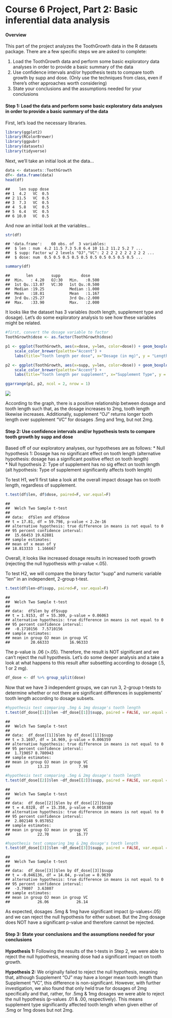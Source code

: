 Course 6 Project, Part 2: Basic inferential data analysis
================

#### Overview

This part of the project analyzes the ToothGrowth data in the R datasets
package. There are a few specific steps we are asked to complete:

1)  Load the ToothGrowth data and perform some basic exploratory data
    analyses in order to provide a basic summary of the data  
2)  Use confidence intervals and/or hypothesis tests to compare tooth
    growth by supp and dose. (Only use the techniques from class, even
    if there’s other approaches worth considering)  
3)  State your conclusions and the assumptions needed for your
    conclusions

#### **Step 1:** Load the data and perform some basic exploratory data analyses in order to provide a basic summary of the data

First, let’s load the necessary libraries.

``` r
library(ggplot2)
library(RColorBrewer)
library(ggpubr)
library(datasets)
library(tidyverse)
```

Next, we’ll take an initial look at the data…

``` r
data <- datasets::ToothGrowth
df<- data.frame(data)
head(df)
```

    ##    len supp dose
    ## 1  4.2   VC  0.5
    ## 2 11.5   VC  0.5
    ## 3  7.3   VC  0.5
    ## 4  5.8   VC  0.5
    ## 5  6.4   VC  0.5
    ## 6 10.0   VC  0.5

And now an initial look at the variables…

``` r
str(df)
```

    ## 'data.frame':    60 obs. of  3 variables:
    ##  $ len : num  4.2 11.5 7.3 5.8 6.4 10 11.2 11.2 5.2 7 ...
    ##  $ supp: Factor w/ 2 levels "OJ","VC": 2 2 2 2 2 2 2 2 2 2 ...
    ##  $ dose: num  0.5 0.5 0.5 0.5 0.5 0.5 0.5 0.5 0.5 0.5 ...

``` r
summary(df)
```

    ##       len        supp         dose      
    ##  Min.   : 4.20   OJ:30   Min.   :0.500  
    ##  1st Qu.:13.07   VC:30   1st Qu.:0.500  
    ##  Median :19.25           Median :1.000  
    ##  Mean   :18.81           Mean   :1.167  
    ##  3rd Qu.:25.27           3rd Qu.:2.000  
    ##  Max.   :33.90           Max.   :2.000

It looks like the dataset has 3 variables (tooth length, supplement type
and dosage). Let’s do some exploratory analysis to see how these
variables might be related.

``` r
#first, convert the dosage variable to factor
ToothGrowth$dose <- as.factor(ToothGrowth$dose)

p1 <- ggplot(ToothGrowth, aes(x=dose, y=len, color=dose)) + geom_boxplot() +
    scale_color_brewer(palette="Accent") +
    labs(title="Tooth length per dose", x="Dosage (in mg)", y = "Length of Tooth")

p2 <- ggplot(ToothGrowth, aes(x=supp, y=len, color=dose)) + geom_boxplot() +
    scale_color_brewer(palette="Accent") +
    labs(title="Tooth length per supplement", x="Supplement Type", y = "Length of Tooth")

ggarrange(p1, p2, ncol = 2, nrow = 1)
```

![](C6Project_Part2_files/figure-gfm/boxplots-1.png)<!-- -->

According to the graph, there is a positive relationship between dosage
and tooth length such that, as the dosage increases to 2mg, tooth length
likewise increases. Additionally, supplement “OJ” returns longer tooth
length over supplement “VC” for dosages .5mg and 1mg, but not 2mg.

#### **Step 2:** Use confidence intervals and/or hypothesis tests to compare tooth growth by supp and dose

Based off of our exploratory analyses, our hypotheses are as follows: \*
Null hypothesis 1: Dosage has no significant effect on tooth length
(alternative hypothesis: dosage has a significant positive effect on
tooth length)  
\* Null hypothesis 2: Type of supplement has no sig effect on tooth
length (alt hypothesis: Type of supplement significantly affects tooth
length)

To test H1, we’ll first take a look at the overall impact dosage has on
tooth length, regardless of supplement.

``` r
t.test(df$len, df$dose, paired=F, var.equal=F)
```

    ## 
    ##  Welch Two Sample t-test
    ## 
    ## data:  df$len and df$dose
    ## t = 17.81, df = 59.798, p-value < 2.2e-16
    ## alternative hypothesis: true difference in means is not equal to 0
    ## 95 percent confidence interval:
    ##  15.66453 19.62881
    ## sample estimates:
    ## mean of x mean of y 
    ## 18.813333  1.166667

Overall, it looks like increased dosage results in increased tooth
growth (rejecting the null hypothesis with p-value \<.05).

To test H2, we will compare the binary factor “supp” and numeric
variable “len” in an independent, 2-group t-test.

``` r
t.test(df$len~df$supp, paired=F, var.equal=F)
```

    ## 
    ##  Welch Two Sample t-test
    ## 
    ## data:  df$len by df$supp
    ## t = 1.9153, df = 55.309, p-value = 0.06063
    ## alternative hypothesis: true difference in means is not equal to 0
    ## 95 percent confidence interval:
    ##  -0.1710156  7.5710156
    ## sample estimates:
    ## mean in group OJ mean in group VC 
    ##         20.66333         16.96333

The p-value is .06 (\>.05). Therefore, the result is NOT significant and
we can’t reject the null hypothesis. Let’s do some deeper analysis and a
take a look at what happens to this result after subsetting according to
dosage (.5, 1 or 2 mg).

``` r
df_dose <- df %>% group_split(dose)
```

Now that we have 3 independent groups, we can run 3, 2-group t-tests to
determine whether or not there are significant differences in
supplements’ tooth length according to dosage subsets.

``` r
#hypothesis test comparing .5mg & 1mg dosage's tooth length 
t.test(df_dose[[1]]$len ~df_dose[[1]]$supp, paired = FALSE, var.equal = FALSE)
```

    ## 
    ##  Welch Two Sample t-test
    ## 
    ## data:  df_dose[[1]]$len by df_dose[[1]]$supp
    ## t = 3.1697, df = 14.969, p-value = 0.006359
    ## alternative hypothesis: true difference in means is not equal to 0
    ## 95 percent confidence interval:
    ##  1.719057 8.780943
    ## sample estimates:
    ## mean in group OJ mean in group VC 
    ##            13.23             7.98

``` r
#hypothesis test comparing .5mg & 2mg dosage's tooth length 
t.test(df_dose[[2]]$len ~df_dose[[2]]$supp, paired = FALSE, var.equal = FALSE)
```

    ## 
    ##  Welch Two Sample t-test
    ## 
    ## data:  df_dose[[2]]$len by df_dose[[2]]$supp
    ## t = 4.0328, df = 15.358, p-value = 0.001038
    ## alternative hypothesis: true difference in means is not equal to 0
    ## 95 percent confidence interval:
    ##  2.802148 9.057852
    ## sample estimates:
    ## mean in group OJ mean in group VC 
    ##            22.70            16.77

``` r
#hypothesis test comparing 1mg & 2mg dosage's tooth length 
t.test(df_dose[[3]]$len ~df_dose[[3]]$supp, paired = FALSE, var.equal = FALSE)
```

    ## 
    ##  Welch Two Sample t-test
    ## 
    ## data:  df_dose[[3]]$len by df_dose[[3]]$supp
    ## t = -0.046136, df = 14.04, p-value = 0.9639
    ## alternative hypothesis: true difference in means is not equal to 0
    ## 95 percent confidence interval:
    ##  -3.79807  3.63807
    ## sample estimates:
    ## mean in group OJ mean in group VC 
    ##            26.06            26.14

As expected, dosages .5mg & 1mg have significant impact (p-values\<.05)
and we can reject the null hypothesis for either subset. But the 2mg
dosage does NOT have a significant p-value and therefore cannot be
rejected.

#### **Step 3:** State your conclusions and the assumptions needed for your conclusions

**Hypothesis 1:** Following the results of the t-tests in Step 2, we
were able to reject the null hypothesis, meaning dose had a significant
impact on tooth growth.

**Hypothesis 2:** We originally failed to reject the null hypothesis,
meaning that, although Supplement “OJ” may have a longer mean tooth
length than Supplement “VC”, this difference is non-significant.
However, with further investigation, we also found that only held true
for dosages of 2mg specifically and that, rather, for .5mg & 1mg dosages
we were able to reject the null hypothesis (p-values .01 & .00,
respectively). This means supplement type significantly affected tooth
length when given either of .5mg or 1mg doses but not 2mg.
